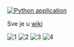 [![Python application](https://github.com/Linuxiness/X-Galactic-Blitz/actions/workflows/python-app.yml/badge.svg)](https://github.com/Linuxiness/X-Galactic-Blitz/actions/workflows/python-app.yml)

Sve je u [wiki](https://github.com/Linuxiness/X-Galactic-Blitz/wiki)


![1](https://github.com/Linuxiness/X-Galactic-Blitz/assets/99252096/01f21f71-d9be-4994-8ef3-c9e5bbb67b33)
![2](https://github.com/Linuxiness/X-Galactic-Blitz/assets/99252096/56511c48-529c-42e9-9acf-bf77982dba1d)
![3](https://github.com/Linuxiness/X-Galactic-Blitz/assets/99252096/3ae6c46a-4377-4064-a582-b00a40e90d53)
![4](https://github.com/Linuxiness/X-Galactic-Blitz/assets/99252096/fb269dcd-873e-4ca1-ba66-457ca2529dc3)



